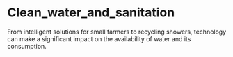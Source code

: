 # Clean_water_and_sanitation
From intelligent solutions for small farmers to recycling showers, technology can make a significant impact on the availability of water and its consumption.
